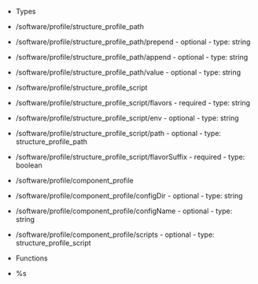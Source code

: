  - Types
  - /software/profile/structure_profile_path
   - /software/profile/structure_profile_path/prepend
    - optional
    - type: string
   - /software/profile/structure_profile_path/append
    - optional
    - type: string
   - /software/profile/structure_profile_path/value
    - optional
    - type: string
  - /software/profile/structure_profile_script
   - /software/profile/structure_profile_script/flavors
    - required
    - type: string
   - /software/profile/structure_profile_script/env
    - optional
    - type: string
   - /software/profile/structure_profile_script/path
    - optional
    - type: structure_profile_path
   - /software/profile/structure_profile_script/flavorSuffix
    - required
    - type: boolean
  - /software/profile/component_profile
   - /software/profile/component_profile/configDir
    - optional
    - type: string
   - /software/profile/component_profile/configName
    - optional
    - type: string
   - /software/profile/component_profile/scripts
    - optional
    - type: structure_profile_script

 - Functions
  - %s
